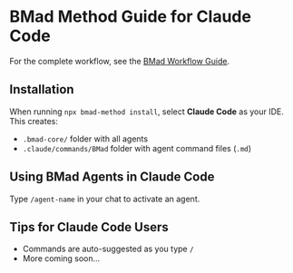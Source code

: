 # BMad Method Guide for Claude Code

For the complete workflow, see the [BMad Workflow Guide](../bmad-workflow-guide.md).

## Installation

When running `npx bmad-method install`, select **Claude Code** as your IDE. This creates:

- `.bmad-core/` folder with all agents
- `.claude/commands/BMad` folder with agent command files (`.md`)

## Using BMad Agents in Claude Code

Type `/agent-name` in your chat to activate an agent.

## Tips for Claude Code Users

- Commands are auto-suggested as you type `/`
- More coming soon...
